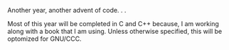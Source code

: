 Another year, another advent of code. . .

Most of this year will be completed in C and C++ because, I am working
along with a book that I am using. Unless otherwise specified, this will
be optomized for GNU/CCC.
